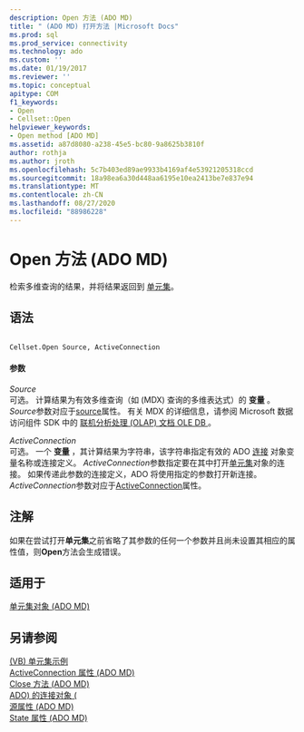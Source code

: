 ```yaml
---
description: Open 方法 (ADO MD)
title: " (ADO MD) 打开方法 |Microsoft Docs"
ms.prod: sql
ms.prod_service: connectivity
ms.technology: ado
ms.custom: ''
ms.date: 01/19/2017
ms.reviewer: ''
ms.topic: conceptual
apitype: COM
f1_keywords:
- Open
- Cellset::Open
helpviewer_keywords:
- Open method [ADO MD]
ms.assetid: a87d8080-a238-45e5-bc80-9a8625b3810f
author: rothja
ms.author: jroth
ms.openlocfilehash: 5c7b403ed89ae9933b4169af4e53921205318ccd
ms.sourcegitcommit: 18a98ea6a30d448aa6195e10ea2413be7e837e94
ms.translationtype: MT
ms.contentlocale: zh-CN
ms.lasthandoff: 08/27/2020
ms.locfileid: "88986228"
---
```

# <a name="open-method-ado-md"></a>Open 方法 (ADO MD)
检索多维查询的结果，并将结果返回到 [单元集](./cellset-object-ado-md.md)。  
  
## <a name="syntax"></a>语法  
  
```  
  
Cellset.Open Source, ActiveConnection  
```  
  
#### <a name="parameters"></a>参数  
 *Source*  
 可选。 计算结果为有效多维查询（如 (MDX) 查询的多维表达式）的 **变量** 。 *Source*参数对应于[source](./source-property-ado-md.md)属性。 有关 MDX 的详细信息，请参阅 Microsoft 数据访问组件 SDK 中的 [联机分析处理 (OLAP) 文档 OLE DB ](/previous-versions/windows/desktop/ms717005(v=vs.85)) 。  
  
 *ActiveConnection*  
 可选。 一个 **变量** ，其计算结果为字符串，该字符串指定有效的 ADO [连接](../ado-api/connection-object-ado.md) 对象变量名称或连接定义。 *ActiveConnection*参数指定要在其中打开[单元集](./cellset-object-ado-md.md)对象的连接。 如果传递此参数的连接定义，ADO 将使用指定的参数打开新连接。 *ActiveConnection*参数对应于[ActiveConnection](./activeconnection-property-ado-md.md)属性。  
  
## <a name="remarks"></a>注解  
 如果在尝试打开**单元集**之前省略了其参数的任何一个参数并且尚未设置其相应的属性值，则**Open**方法会生成错误。  
  
## <a name="applies-to"></a>适用于  
 [单元集对象 (ADO MD)](./cellset-object-ado-md.md)  
  
## <a name="see-also"></a>另请参阅  
 [ (VB) 单元集示例 ](./cellset-example-vb.md)   
 [ActiveConnection 属性 (ADO MD) ](./activeconnection-property-ado-md.md)   
 [Close 方法 (ADO MD) ](./close-method-ado-md.md)   
 [ADO) 的连接对象 (](../ado-api/connection-object-ado.md)   
 [源属性 (ADO MD) ](./source-property-ado-md.md)   
 [State 属性 (ADO MD)](./state-property-ado-md.md)